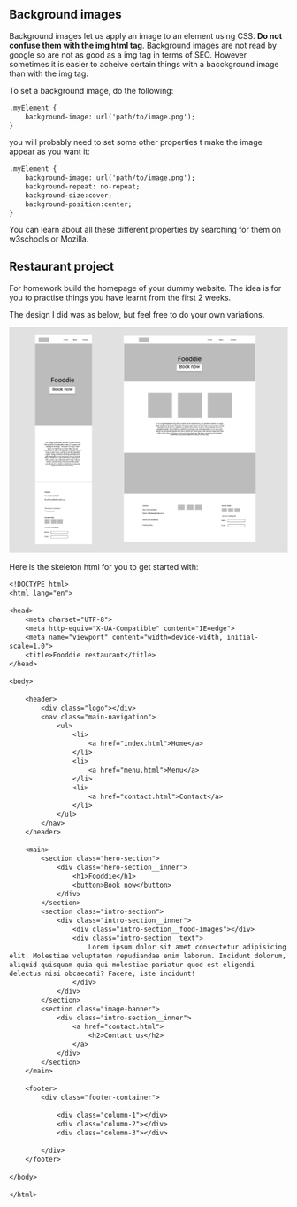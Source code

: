 ## Background images

Background images let us apply an image to an element using CSS. **Do not confuse them with the img html tag**. Background images are not read by google so are not as good as a img tag in terms of SEO. However sometimes it is easier to acheive certain things with a bacckground image than with the img tag.

To set a background image, do the following:
```
.myElement {
    background-image: url('path/to/image.png');
}
```

you will probably need to set some other properties t make the image appear as you want it:
```
.myElement {
    background-image: url('path/to/image.png');
    background-repeat: no-repeat;
    background-size:cover;
    background-position:center;
}
```
You can learn about all these different properties by searching for them on w3schools or Mozilla.

## Restaurant project

For homework build the homepage of your dummy website. The idea is for you to practise things you have learnt from the first 2 weeks.

The design I did was as below, but feel free to do your own variations.

![Homepage design](images/design.png)

Here is the skeleton html for you to get started with:
```
<!DOCTYPE html>
<html lang="en">

<head>
    <meta charset="UTF-8">
    <meta http-equiv="X-UA-Compatible" content="IE=edge">
    <meta name="viewport" content="width=device-width, initial-scale=1.0">
    <title>Fooddie restaurant</title>
</head>

<body>

    <header>
        <div class="logo"></div>
        <nav class="main-navigation">
            <ul>
                <li>
                    <a href="index.html">Home</a>
                </li>
                <li>
                    <a href="menu.html">Menu</a>
                </li>
                <li>
                    <a href="contact.html">Contact</a>
                </li>
            </ul>
        </nav>
    </header>

    <main>
        <section class="hero-section">
            <div class="hero-section__inner">
                <h1>Fooddie</h1>
                <button>Book now</button>
            </div>
        </section>
        <section class="intro-section">
            <div class="intro-section__inner">
                <div class="intro-section__food-images"></div>
                <div class="intro-section__text">
                    Lorem ipsum dolor sit amet consectetur adipisicing elit. Molestiae voluptatem repudiandae enim laborum. Incidunt dolorum, aliquid quisquam quia qui molestiae pariatur quod est eligendi delectus nisi obcaecati? Facere, iste incidunt!
                </div>
            </div>
        </section>
        <section class="image-banner">
            <div class="intro-section__inner">
                <a href="contact.html">
                    <h2>Contact us</h2>
                </a>
            </div>
        </section>
    </main>

    <footer>
        <div class="footer-container">

            <div class="column-1"></div>
            <div class="column-2"></div>
            <div class="column-3"></div>

        </div>
    </footer>

</body>

</html>
```

